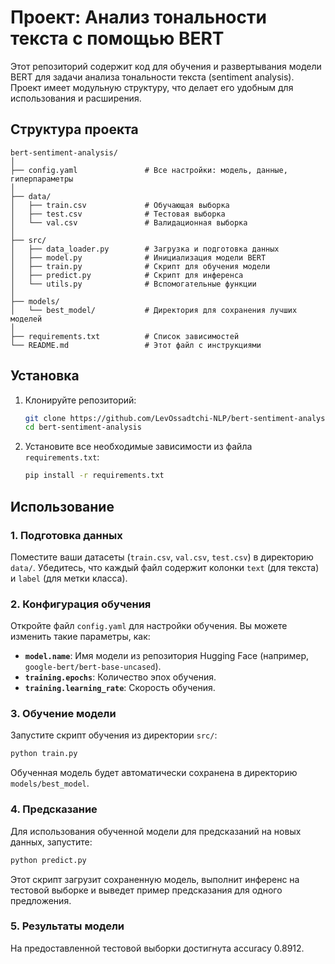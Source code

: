 # Проект: Анализ тональности текста с помощью BERT

Этот репозиторий содержит код для обучения и развертывания модели BERT для задачи анализа тональности текста (sentiment analysis). Проект имеет модульную структуру, что делает его удобным для использования и расширения.


## Структура проекта

```
bert-sentiment-analysis/
│
├── config.yaml               # Все настройки: модель, данные, гиперпараметры
│
├── data/
│   ├── train.csv             # Обучающая выборка
│   ├── test.csv              # Тестовая выборка
│   └── val.csv               # Валидационная выборка
│
├── src/
│   ├── data_loader.py        # Загрузка и подготовка данных
│   ├── model.py              # Инициализация модели BERT
│   ├── train.py              # Скрипт для обучения модели
│   ├── predict.py            # Скрипт для инференса
│   └── utils.py              # Вспомогательные функции
│
├── models/
│   └── best_model/           # Директория для сохранения лучших моделей
│
├── requirements.txt          # Список зависимостей
└── README.md                 # Этот файл с инструкциями
```


## Установка

1.  Клонируйте репозиторий:
    ```bash
    git clone https://github.com/LevOssadtchi-NLP/bert-sentiment-analysis.git
    cd bert-sentiment-analysis
    ```
2.  Установите все необходимые зависимости из файла `requirements.txt`:
    ```bash
    pip install -r requirements.txt
    ```


## Использование

### 1\. Подготовка данных

Поместите ваши датасеты (`train.csv`, `val.csv`, `test.csv`) в директорию `data/`. Убедитесь, что каждый файл содержит колонки `text` (для текста) и `label` (для метки класса).

### 2\. Конфигурация обучения

Откройте файл `config.yaml` для настройки обучения. Вы можете изменить такие параметры, как:

  * **`model.name`**: Имя модели из репозитория Hugging Face (например, `google-bert/bert-base-uncased`).
  * **`training.epochs`**: Количество эпох обучения.
  * **`training.learning_rate`**: Скорость обучения.

### 3\. Обучение модели

Запустите скрипт обучения из директории `src/`:

```bash
python train.py
```

Обученная модель будет автоматически сохранена в директорию `models/best_model`.

### 4\. Предсказание

Для использования обученной модели для предсказаний на новых данных, запустите:

```bash
python predict.py
```

Этот скрипт загрузит сохраненную модель, выполнит инференс на тестовой выборке и выведет пример предсказания для одного предложения.

### 5\. Результаты модели
На предоставленной тестовой выборки достигнута accuracy 0.8912.
